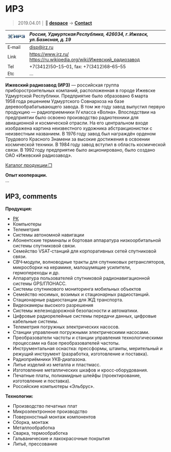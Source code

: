 # ИРЗ
> 2019.04.01 ┊ **🚀 [despace](index.md)** → **[Contact](contact.md)**

|[![](f/contact/i/irz_logo1_thumb.jpg)](f/contact/i/irz_logo1.png)|*Россия, Удмуртская Республика, 426034, г. Ижевск, ул. Базисная, д. 19*|
|:--|:--|
|E‑mail| <disp@irz.ru> |
|Link| <https://www.irz.ru/><br> <https://ru.wikipedia.org/wiki/Ижевский_радиозавод>  |
|Tel| +7(3412)50–15–01, fax: +7(3412)68–65–55  |
|Etc| … |

**Ижевский радиозавод (ИРЗ)** — российская группа приборостроительных компаний, расположенная в городе Ижевске Удмуртской Республики. Предприятие было образовано 6 марта 1958 года решением Удмуртского Совнархоза на базе деревообрабатывающего завода. В том же году завод выпустил первую продукцию — радиоприемники IV класса «Волна». Впоследствии на предприятии было освоено производство радиотехники для авиационной и космической отрасли. На его центральном входе изображена картина неизвестного художника абстракционистки с неизвестным названием. В 1976 году завод был награждён орденом Трудового Красного Знамени за высокие достижения в освоении космической техники. В 1984 году завод вступил в область космической связи. В 1992 году предприятие было акционировано, было создано ОАО «Ижевский радиозавод».

[Каталог продукции ❐](f/contact/i/irz_catalogue.djvu)

**Опыт кооперации.**  
…


<p style="page-break-after:always"> </p>

## ИРЗ, comments

**Продукция:**

   - [РК](comms.md)
   - Компьютеры
   - Телеметрия
   - Системы автономной навигации
   - Абонентские терминалы и бортовая аппаратура низкоорбитальной системы спутниковой связи.
   - Семейство VSAT‑станций для корпоративных сетей спутниковой связи.
   - СВЧ‑модули, волноводные тракты для спутниковых ретрансляторов, микросборки на керамике, малошумящие усилители, гермопереходы и др.
   - Аппаратура пользователей спутниковой радионавигационной системы GPS/ГЛОНАСС.
   - Системы спутникового мониторинга мобильных объектов
   - Семейство носимых, возимых и стационарных радиостанций.
   - Стационарные радиостанции для ЖД транспорта.
   - Видеокамеры высокого разрешения
   - Системы железнодорожной безопасности и автоматики.
   - Цифровые радиорелейные системы передачи данных, цифровые кабельные системы.
   - Телеметрия погружных электрических насосов.
   - Станции управления погружными электрическими насосами.
   - Преобразователи частоты и станции управления технологическими процессами на базе преобразователей частоты.
   - Инструментальная оснастка: прессформы, штампы, мерительный и режущий инструмент (разработка, изготовление и поставка).
   - Радиоприёмники УКВ‑диапазона.
   - Литье изделий из металла и пластмасс.
   - Изготовление металлических шкафов и кросс‑оборудования.
   - Печатные платы, полиамидные шлейфы (проектирование, изготовление и поставка).
   - Российские компьютеры «Эльбрус».

**Технологии:**

   - Производство печатных плат
   - Микроэлектронное производство
   - Поверхностный монтаж компонентов
   - Сборка, монтаж
   - Металлообработка
   - Сварка, термообработка
   - Гальванические и лакокрасочные покрытия
   - Литьё, прессование
